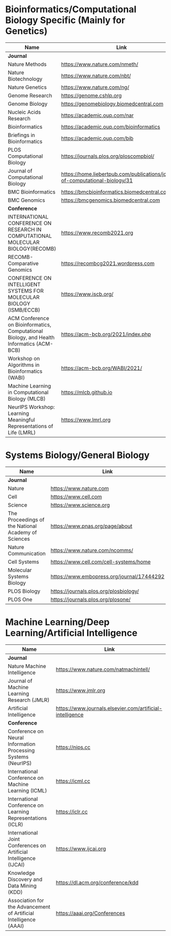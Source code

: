# Bioinformatics/Computational Biology Specific (Mainly for Genetics)
|      Name       | Link    |
|-----------------|------------|
|**Journal**  ||
|Nature Methods  |https://www.nature.com/nmeth/|
|Nature Biotechnology  |https://www.nature.com/nbt/|
|Nature Genetics  |https://www.nature.com/ng/|
|Genome Research  |https://genome.cshlp.org|
|Genome Biology |https://genomebiology.biomedcentral.com|
|Nucleic Acids Research |https://academic.oup.com/nar|
|Bioinformatics  |https://academic.oup.com/bioinformatics|
|Briefings in Bioinformatics                 |https://academic.oup.com/bib       |
|PLOS Computational Biology           |  https://journals.plos.org/ploscompbiol/   |
|Journal of Computational Biology                 |https://home.liebertpub.com/publications/journal-of-computational-biology/31       |
|BMC Bioinformatics                 |https://bmcbioinformatics.biomedcentral.com     | 
|BMC Genomics                 |https://bmcgenomics.biomedcentral.com | 
|**Conference**  ||
|INTERNATIONAL CONFERENCE ON RESEARCH IN COMPUTATIONAL MOLECULAR BIOLOGY(RECOMB)                 |https://www.recomb2021.org   | 
|RECOMB-Comparative Genomics                 |https://recombcg2021.wordpress.com       | 
|CONFERENCE ON INTELLIGENT SYSTEMS FOR MOLECULAR BIOLOGY (ISMB/ECCB)                 |https://www.iscb.org/      | 
|ACM Conference on Bioinformatics, Computational Biology, and Health Informatics (ACM-BCB)                 |https://acm-bcb.org/2021/index.php      | 
|Workshop on Algorithms in Bioinformatics (WABI)                 |https://acm-bcb.org/WABI/2021/      | 
|Machine Learning in Computational Biology (MLCB)                 |https://mlcb.github.io  | 
|NeurIPS Workshop: Learning Meaningful Representations of Life (LMRL)                 |https://www.lmrl.org       | 

# Systems Biology/General Biology
|      Name       | Link    |
|-----------------|------------|
|**Journal**  ||
|Nature  |https://www.nature.com|
|Cell  |https://www.cell.com|
|Science  |https://www.science.org|
|The Proceedings of the National Academy of Sciences  |https://www.pnas.org/page/about|
|Nature Communication  |https://www.nature.com/ncomms/|
|Cell Systems  |https://www.cell.com/cell-systems/home|
|Molecular Systems Biology  |https://www.embopress.org/journal/17444292|
|PLOS Biology  |https://journals.plos.org/plosbiology/|
|PLOS One  |https://journals.plos.org/plosone/|

# Machine Learning/Deep Learning/Artificial Intelligence
|      Name       | Link    |
|-----------------|------------|
|**Journal**  ||
|Nature Machine Intelligence  |https://www.nature.com/natmachintell/|
|Journal of Machine Learning Research (JMLR)  |https://www.jmlr.org|
|Artificial Intelligence|https://www.journals.elsevier.com/artificial-intelligence|
|**Conference**  ||
|Conference on Neural Information Processing Systems (NeurIPS)  |https://nips.cc|
| International Conference on Machine Learning (ICML)  |https://icml.cc|
|International Conference on Learning Representations (ICLR)  |https://iclr.cc|
|International Joint Conferences on Artificial Intelligence (IJCAI)  |https://www.ijcai.org|
|Knowledge Discovery and Data Mining (KDD)  |https://dl.acm.org/conference/kdd|
|Association for the Advancement of Artificial Intelligence (AAAI)  |https://aaai.org/Conferences|
